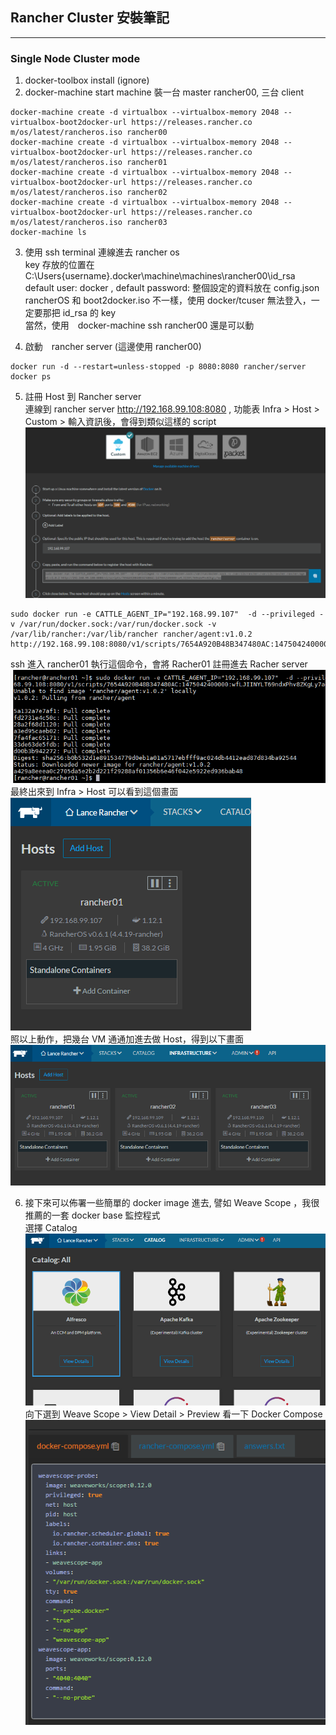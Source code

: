 ## Rancher Cluster 安裝筆記  ##
---

### Single Node Cluster mode ###

1. docker-toolbox install (ignore)
2. docker-machine start machine 裝一台 master rancher00, 三台 client
```shell
docker-machine create -d virtualbox --virtualbox-memory 2048 --virtualbox-boot2docker-url https://releases.rancher.co m/os/latest/rancheros.iso rancher00
docker-machine create -d virtualbox --virtualbox-memory 2048 --virtualbox-boot2docker-url https://releases.rancher.co m/os/latest/rancheros.iso rancher01
docker-machine create -d virtualbox --virtualbox-memory 2048 --virtualbox-boot2docker-url https://releases.rancher.co m/os/latest/rancheros.iso rancher02
docker-machine create -d virtualbox --virtualbox-memory 2048 --virtualbox-boot2docker-url https://releases.rancher.co m/os/latest/rancheros.iso rancher03
docker-machine ls
```
3. 使用 ssh terminal 連線進去 rancher os <br/>
key 存放的位置在 C:\Users\{username}\.docker\machine\machines\rancher00\id_rsa </br>
default user: docker , default password: 
整個設定的資料放在 config.json <br/>
rancherOS 和 boot2docker.iso 不一樣，使用 docker/tcuser 無法登入，一定要那把 id_rsa 的 key <br/>
當然，使用　docker-machine ssh rancher00 還是可以動

4. 啟動　rancher server (這邊使用 rancher00) 
```shell
docker run -d --restart=unless-stopped -p 8080:8080 rancher/server
docker ps 
```

5. 註冊 Host 到 Rancher server <br/>
連線到 rancher server http://192.168.99.108:8080 , 功能表 Infra > Host > Custom > 輸入資訊後，會得到類似這樣的 script 
![rancher register](resources/rancher_register.png)
```shell
sudo docker run -e CATTLE_AGENT_IP="192.168.99.107"  -d --privileged -v /var/run/docker.sock:/var/run/docker.sock -v /var/lib/rancher:/var/lib/rancher rancher/agent:v1.0.2 http://192.168.99.108:8080/v1/scripts/7654A920B48B347480AC:1475042400000:wfLJIINYLT69ndxPhv8ZKgLy7ao
```
ssh 進入 rancher01 執行這個命令，會將 Racher01  註冊進去 Racher server
![](resources/rancher_host_docker_agent.png)<br/>
最終出來到 Infra > Host 可以看到這個畫面 <br/>
![](resources/rancher_host.png) <br/>
照以上動作，把幾台 VM 通通加進去做 Host，得到以下畫面<br/>
![](resources/rancher_cluster.png)<br/>

6. 接下來可以佈署一些簡單的 docker image 進去, 譬如 Weave Scope ，我很推薦的一套 docker base 監控程式<br/>
選擇 Catalog <br/>
![](resources/rancher_catalog.png)<br/>
向下選到 Weave Scope > View Detail > Preview 看一下 Docker Compose <br/>
![](resources/weave_docker_compose_yml.png)<br/>









